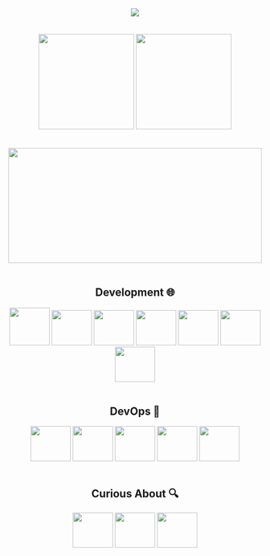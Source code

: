 <h2 align="center">
<img src="https://readme-typing-svg.herokuapp.com/?font=Righteous&size=35&center=true&vCenter=true&width=500&height=70&duration=3000&lines=Hey!+👋;+My+name's+Rafael+Zelak!;" />
</h2>
<br>
<div align="center">
    <img height="190em" src="https://github-readme-stats.vercel.app/api?username=RafaelZelak&theme=dracula&show_icons=true&hide_border=true&count_private=true"/>
    <img height="190em" src="https://github-readme-stats.vercel.app/api/top-langs/?username=RafaelZelak&theme=dracula&show_icons=true&hide_border=true&layout=compact"/>
</div>
<br><br>
<img align="center" height="229em" width="100%" src="https://github-profile-summary-cards.vercel.app/api/cards/profile-details?username=RafaelZelak&theme=dracula"/>

<div align="center" style="display: inline-block;"><br>
<h2>Development 🌐</h2>
<img style="width: 80px; height: 75px;" src="https://cdn.jsdelivr.net/gh/devicons/devicon@latest/icons/python/python-original.svg" />

<img style="width: 80px; height: 70px;" src="https://cdn.jsdelivr.net/gh/devicons/devicon@latest/icons/nodejs/nodejs-plain.svg" />

<img style="width: 80px; height: 70px;" src="https://cdn.jsdelivr.net/gh/devicons/devicon@latest/icons/go/go-original.svg" />

<img  style="width: 80px; height: 70px;" src="https://cdn.jsdelivr.net/gh/devicons/devicon@latest/icons/html5/html5-original.svg" />

<img style="width: 80px; height: 70px;" src="https://cdn.jsdelivr.net/gh/devicons/devicon@latest/icons/css3/css3-original.svg" />

<img style="width: 80px; height: 70px;" src="https://cdn.jsdelivr.net/gh/devicons/devicon@latest/icons/javascript/javascript-plain.svg" />

<img style="width: 80px; height: 70px;" src="https://cdn.jsdelivr.net/gh/devicons/devicon@latest/icons/postgresql/postgresql-original.svg" />

</div>

<div align="center" style="display: inline-block;"><br>
<h2>DevOps 🚀</h2>
<img style="width: 80px; height: 70px;"  src="https://cdn.jsdelivr.net/gh/devicons/devicon@latest/icons/git/git-original.svg" />

<img style="width: 80px; height: 70px;" src="https://cdn.jsdelivr.net/gh/devicons/devicon@latest/icons/ansible/ansible-original.svg" />

<img style="width: 80px; height: 70px;" src="https://cdn.jsdelivr.net/gh/devicons/devicon@latest/icons/linux/linux-original.svg" />

<img style="width: 80px; height: 70px;" src="https://cdn.jsdelivr.net/gh/devicons/devicon@latest/icons/amazonwebservices/amazonwebservices-plain-wordmark.svg" />

<img style="width: 80px; height: 70px;" src="https://cdn.jsdelivr.net/gh/devicons/devicon@latest/icons/nginx/nginx-original.svg" />

<div align="center" style="display: inline-block;"><br>
    
<h2>Curious About 🔍</h2>

<img style="width: 80px; height: 70px;" src="https://cdn.jsdelivr.net/gh/devicons/devicon@latest/icons/react/react-original.svg" />

<img style="width: 80px; height: 70px;" src="https://cdn.jsdelivr.net/gh/devicons/devicon@latest/icons/kubernetes/kubernetes-original.svg" />

<img style="width: 80px; height: 70px;" src="https://cdn.jsdelivr.net/gh/devicons/devicon@latest/icons/terraform/terraform-original.svg" />


<br>

</div>
